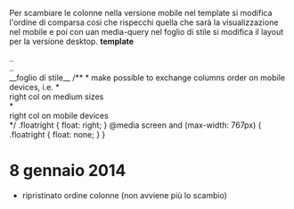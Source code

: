 Per scambiare le colonne nella versione mobile nel template si modifica l'ordine di comparsa così che rispecchi quella che sarà la visualizzazione nel mobile e poi con uan media-query nel foglio di stile si modifica il layout per la versione desktop.
__template__
<!-- content -->
<div class="col-md-9 floatright content">
  ..
</div>
<!-- /content -->
<div class="clearfix visible-sm visible-xs"></div>
<!-- sidebar -->
<div class="col-md-3 sidebar">
  ..
</div>
<!-- /sidebar -->
__foglio di stile__
/**
 * make possible to exchange columns order on mobile devices, i.e.
 * <div class="col-md-9 floatright">right col on medium sizes</div>
 * <div class="col-md-3">right col on mobile devices</div>
*/
.floatright { float: right; }
@media screen and (max-width: 767px) { .floatright { float: none; } }

# 8 gennaio 2014
- ripristinato ordine colonne (non avviene più lo scambio)
